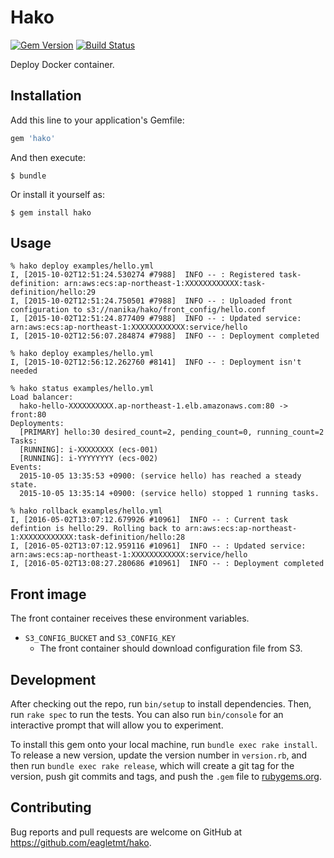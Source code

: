# Hako
[![Gem Version](https://badge.fury.io/rb/hako.svg)](http://badge.fury.io/rb/hako)
[![Build Status](https://travis-ci.org/eagletmt/hako.svg)](https://travis-ci.org/eagletmt/hako)

Deploy Docker container.

## Installation

Add this line to your application's Gemfile:

```ruby
gem 'hako'
```

And then execute:

    $ bundle

Or install it yourself as:

    $ gem install hako

## Usage

```
% hako deploy examples/hello.yml
I, [2015-10-02T12:51:24.530274 #7988]  INFO -- : Registered task-definition: arn:aws:ecs:ap-northeast-1:XXXXXXXXXXXX:task-definition/hello:29
I, [2015-10-02T12:51:24.750501 #7988]  INFO -- : Uploaded front configuration to s3://nanika/hako/front_config/hello.conf
I, [2015-10-02T12:51:24.877409 #7988]  INFO -- : Updated service: arn:aws:ecs:ap-northeast-1:XXXXXXXXXXXX:service/hello
I, [2015-10-02T12:56:07.284874 #7988]  INFO -- : Deployment completed

% hako deploy examples/hello.yml
I, [2015-10-02T12:56:12.262760 #8141]  INFO -- : Deployment isn't needed

% hako status examples/hello.yml
Load balancer:
  hako-hello-XXXXXXXXXX.ap-northeast-1.elb.amazonaws.com:80 -> front:80
Deployments:
  [PRIMARY] hello:30 desired_count=2, pending_count=0, running_count=2
Tasks:
  [RUNNING]: i-XXXXXXXX (ecs-001)
  [RUNNING]: i-YYYYYYYY (ecs-002)
Events:
  2015-10-05 13:35:53 +0900: (service hello) has reached a steady state.
  2015-10-05 13:35:14 +0900: (service hello) stopped 1 running tasks.

% hako rollback examples/hello.yml
I, [2016-05-02T13:07:12.679926 #10961]  INFO -- : Current task defintion is hello:29. Rolling back to arn:aws:ecs:ap-northeast-1:XXXXXXXXXXXX:task-definition/hello:28
I, [2016-05-02T13:07:12.959116 #10961]  INFO -- : Updated service: arn:aws:ecs:ap-northeast-1:XXXXXXXXXXXX:service/hello
I, [2016-05-02T13:08:27.280686 #10961]  INFO -- : Deployment completed
```

## Front image
The front container receives these environment variables.

- `S3_CONFIG_BUCKET` and `S3_CONFIG_KEY`
    - The front container should download configuration file from S3.

## Development

After checking out the repo, run `bin/setup` to install dependencies. Then, run `rake spec` to run the tests. You can also run `bin/console` for an interactive prompt that will allow you to experiment.

To install this gem onto your local machine, run `bundle exec rake install`. To release a new version, update the version number in `version.rb`, and then run `bundle exec rake release`, which will create a git tag for the version, push git commits and tags, and push the `.gem` file to [rubygems.org](https://rubygems.org).

## Contributing

Bug reports and pull requests are welcome on GitHub at https://github.com/eagletmt/hako.


